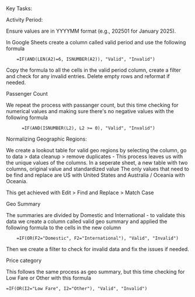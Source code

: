 Key Tasks:

Activity Period:

Ensure values are in YYYYMM format (e.g., 202501 for January 2025).

In Google Sheets create a column called valid period and use the following formula

        =IF(AND(LEN(A2)=6, ISNUMBER(A2)), "Valid", "Invalid")

Copy the formula to all the cells in the valid period column, create a filter and check for any invalid entries. Delete empty rows and reformat if needed.

Passenger Count

We repeat the process with passanger count, but this time checking for numerical values and making sure there's no negative values with the following formula

          =IF(AND(ISNUMBER(L2), L2 >= 0), "Valid", "Invalid")

Normalizing Geographic Regions:

We create a lookout table for valid geo regions by selecting the column, go to data > data cleanup > remove duplicates - This process leaves us with the unique values of the columns.
In a seperate sheet, a new table with two columns, original value and standardized value
The only values that need to be find and replace are US with United States and Australia / Oceania with Oceania.

This get achieved with Edit > Find and Replace > Match Case

Geo Summary

The summaries are divided by Domestic and International - to validate this data we create a column called valid geo summary and applied the following formula to the cells in the new column

        =IF(OR(F2="Domestic", F2="International"), "Valid", "Invalid")

Then we create a filter to check for invalid data and fix the issues if needed.

Price category

This follows the same process as geo summary, but this time checking for Low Fare or Other with this formula

    =IF(OR(I2="Low Fare", I2="Other"), "Valid", "Invalid")
